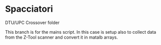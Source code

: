 # Spacciatori
DTU/UPC Crossover folder 

This branch is for the mains script. In this case is setup also to collect data from the Z-Tool scanner and convert it in matalb arrays.
